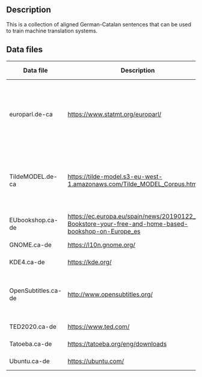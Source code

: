 ## Description
This is a collection of aligned German-Catalan sentences that can be used to train machine translation systems.

## Data files
|   Data file   |   Description |   Segments    |   Import date |   License |   Comments
| ------------- |-------------| -----| ---- | ---- | ---- |
|   europarl.de-ca  |   https://www.statmt.org/europarl/    |   1734644 |   Mar 2021  | ?   | Obtained by using English as pivot language. Catalan has been translated using MT.
|   TildeMODEL.de-ca |  https://tilde-model.s3-eu-west-1.amazonaws.com/Tilde_MODEL_Corpus.html |   3434092 |   Mar 2021  | CC-BY | Original corpus was de-es and Catalan has been obtained using MT.
| EUbookshop.ca-de | https://ec.europa.eu/spain/news/20190122_EU-Bookstore-your-free-and-home-based-bookshop-on-Europe_es  | 2563  | Apr 2021  | ?  |   |
| GNOME.ca-de  | https://l10n.gnome.org/  | 12334  | Apr 2021  |   |   |
| KDE4.ca-de  | https://kde.org/  | 165440  | Apr 2021  | CC BY-SA 4.0  |   |
| OpenSubtitles.ca-de  | http://www.opensubtitles.org/  | 303330  | Apr 2021  | Not free (every sentence belongs to their author)  |
| TED2020.ca-de  | https://www.ted.com/  | 46681  | Apr 2021  | CC BY-NC-ND  |    |
| Tatoeba.ca-de  | https://tatoeba.org/eng/downloads  | 726  | Apr 2021  | CC0 and CC-BY   |
| Ubuntu.ca-de  | https://ubuntu.com/  | 6916  | Apr 2021  |    |   |


